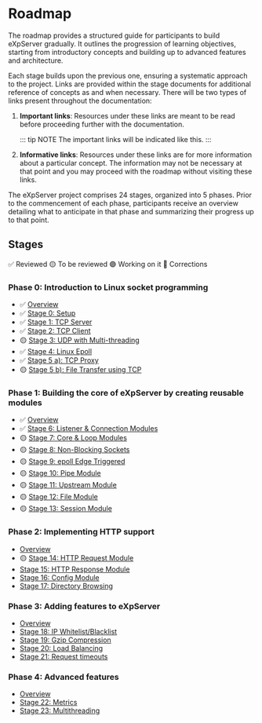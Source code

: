 # Roadmap

The roadmap provides a structured guide for participants to build eXpServer gradually. It outlines the progression of learning objectives, starting from introductory concepts and building up to advanced features and architecture.

Each stage builds upon the previous one, ensuring a systematic approach to the project. Links are provided within the stage documents for additional reference of concepts as and when necessary. There will be two types of links present throughout the documentation:

1. **Important links**: Resources under these links are meant to be read before proceeding further with the documentation.

   ::: tip NOTE
   The important links will be indicated like this.
   :::

2. **Informative links**: Resources under these links are for more information about a particular concept. The information may not be necessary at that point and you may proceed with the roadmap without visiting these links.

The eXpServer project comprises 24 stages, organized into 5 phases. Prior to the commencement of each phase, participants receive an overview detailing what to anticipate in that phase and summarizing their progress up to that point.

## Stages

✅ Reviewed
🟡 To be reviewed
🟣 Working on it
🔴 Corrections

### Phase 0: Introduction to Linux socket programming

- ✅ [Overview](phase-0/)
- ✅ [Stage 0: Setup](phase-0/stage-0)
- ✅ [Stage 1: TCP Server](phase-0/stage-1)
- ✅ [Stage 2: TCP Client](phase-0/stage-2)
- 🟡 [Stage 3: UDP with Multi-threading](phase-0/stage-3)
- ✅ [Stage 4: Linux Epoll](phase-0/stage-4)
- ✅ [Stage 5 a): TCP Proxy](phase-0/stage-5-a)
- 🟡 [Stage 5 b): File Transfer using TCP](phase-0/stage-5-b)

### Phase 1: Building the core of eXpServer by creating reusable modules

- ✅ [Overview](phase-1/)
- ✅ [Stage 6: Listener & Connection Modules](phase-1/stage-6)
- 🟡 [Stage 7: Core & Loop Modules](phase-1/stage-7)
- 🟡 [Stage 8: Non-Blocking Sockets](phase-1/stage-8)
- 🟡 [Stage 9: epoll Edge Triggered](phase-1/stage-9)
- 🟡 [Stage 10: Pipe Module](phase-1/stage-10)
- 🟡 [Stage 11: Upstream Module](phase-1/stage-11)
- 🟡 [Stage 12: File Module](phase-1/stage-12)
- 🟡 [Stage 13: Session Module](phase-1/stage-13)

### Phase 2: Implementing HTTP support

- [Overview](phase-2/)
- 🟡 [Stage 14: HTTP Request Module](phase-2/stage-14)
- [Stage 15: HTTP Response Module](phase-2/stage-15)
- [Stage 16: Config Module](phase-2/stage-16)
- [Stage 17: Directory Browsing](phase-2/stage-17)

### Phase 3: Adding features to eXpServer

- [Overview](phase-3/)
- [Stage 18: IP Whitelist/Blacklist](phase-3/stage-1)
- [Stage 19: Gzip Compression](phase-3/stage-19)
- [Stage 20: Load Balancing](phase-3/stage-20)
- [Stage 21: Request timeouts](phase-3/stage-21)

### Phase 4: Advanced features 

- [Overview](phase-4/)
- [Stage 22: Metrics](phase-4/stage-23)
- [Stage 23: Multithreading](phase-4/stage-23)
